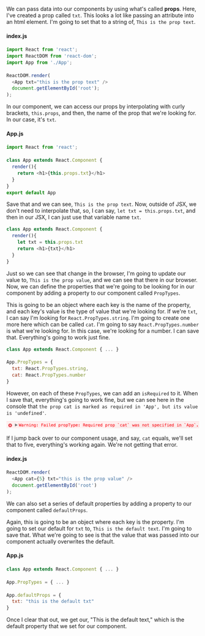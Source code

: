 We can pass data into our components by using what's called **props**. Here, I've created a prop called `txt`. This looks a lot like passing an attribute into an html element. I'm going to set that to a string of, `This is the prop text`.
#### index.js
``` javascript
import React from 'react';
import ReactDOM from 'react-dom';
import App from './App';

ReactDOM.render(
  <App txt="this is the prop text" />
  document.getElementById('root');
);
```
In our component, we can access our props by interpolating with curly brackets, `this.props`, and then, the name of the prop that we're looking for. In our case, it's `txt`. 
#### App.js
``` javascript
import React from 'react';

class App extends React.Component {
  render(){
    return <h1>{this.props.txt}</h1>
  }
}
export default App
```
Save that and we can see, `This is the prop text`. Now, outside of JSX, we don't need to interpolate that, so, I can say, `let txt = this.props.txt`, and then in our JSX, I can just use that variable name `txt`.

``` javascript
class App extends React.Component {
  render(){
    let txt = this.props.txt
    return <h1>{txt}</h1>
  }
}
```
Just so we can see that change in the browser, I'm going to update our value to, `This is the prop value`, and we can see that there in our browser. Now, we can define the properties that we're going to be looking for in our component by adding a property to our component called `PropTypes`.

This is going to be an object where each key is the name of the property, and each key's value is the type of value that we're looking for. If we're `txt`, I can say I'm looking for `React.PropTypes.string`. I'm going to create one more here which can be called `cat`. I'm going to say `React.PropTypes.number` is what we're looking for. In this case, we're looking for a number. I can save that. Everything's going to work just fine.

``` javascript
class App extends React.Component { ... }

App.PropTypes = {
  txt: React.PropTypes.string,
  cat: React.PropTypes.number
}
```
However, on each of these `PropTypes`, we can add an `isRequired` to it. When I save that, everything's going to work fine, but we can see here in the console that `the prop cat is marked as required in 'App', but its value is 'undefined'`.

![isRequired](../images/react-introduction-to-properties-isRequired.png)

If I jump back over to our component usage, and say, `cat` equals, we'll set that to five, everything's working again. We're not getting that error. 
#### index.js
``` javascript
ReactDOM.render(
  <App cat={5} txt="this is the prop value" />
  document.getElementById('root')
);
```
We can also set a series of default properties by adding a property to our component called `defaultProps`.

Again, this is going to be an object where each key is the property. I'm going to set our default for `txt` to, `This is the default text`. I'm going to save that. What we're going to see is that the value that was passed into our component actually overwrites the default.
#### App.js
``` javascript
class App extends React.Component { ... }

App.PropTypes = { ... }

App.defaultProps = {
  txt: "this is the default txt"
}
```
Once I clear that out, we get our, "This is the default text," which is the default property that we set for our component.